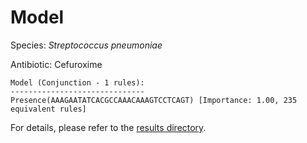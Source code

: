 
# Model

Species: *Streptococcus pneumoniae*

Antibiotic: Cefuroxime

```
Model (Conjunction - 1 rules):
------------------------------
Presence(AAAGAATATCACGCCAAACAAAGTCCTCAGT) [Importance: 1.00, 235 equivalent rules]

```

For details, please refer to the [results directory](../../../../../results/scm_b/streptococcus%20pneumoniae/cefuroxime/repeat_8/).

